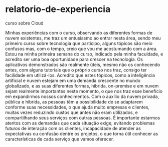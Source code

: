 # relatorio-de-experiencia
curso sobre Cloud



Minhas experiências com o curso, observando as diferentes formas de nuvem existentes, me traz um entusiasmo ao entrar nesta área, sendo meu primeiro curso sobre tecnologia que participo, alguns tópicos são meio confusos mas, com o tempo, creio que vou me acostumando com a área. Estou na minha primeira semana do curso, indicado pela minha faculdade, e acredito ser uma boa oportunidade para crescer na tecnologia. Os aplicativos demonstrados são realmente úteis, mesmo não os conhecendo antes, com alguns tutoriais que o próprio curso nos traz, consigo ter facilidade em utilizá-los. Acredito que estes tópicos, como a inteligência artificial e nuvem estejam em uma demanda crescente no mundo globalizado, e as suas diferentes formas, híbrida, on-premise e em nuvem sejam realmente importantes neste momento, o que nos traz esse benefício em expandirmos nossos conhecimentos. Com o auxílio da nuvem privada, pública e híbrida, as pessoas têm a possibilidade de se adaptarem conforme suas necessidades, o que ajuda muito empresas e clientes, muitas vezes reduzindo custos que antes não eram utilizados, e compartilhando seus serviços com outras pessoas. É importante estarmos atentos com as demandas que cada situação exige, evitando problemas futuros de interação com os clientes, incapacidade de atender as expectativas ou confusão dentre os projetos, o que torna útil conhecer as características de cada serviço que vamos oferecer.
